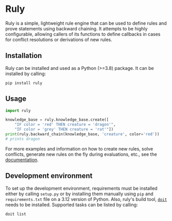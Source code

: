 # Ruly

Ruly is a simple, lightweight rule engine that can be used to define rules and
prove statements using backward chaining. It attempts to be highly configurable,
allowing callers of its functions to define callbacks in cases for conflict
resolutions or derivations of new rules.

## Installation

Ruly can be installed and used as a Python (>=3.8) package. It can be installed by
calling:

```
pip install ruly
```

## Usage

```python
import ruly

knowledge_base = ruly.knowledge_base.create([
    "IF color = 'red' THEN creature = 'dragon'",
    "IF color = 'grey' THEN creature = 'rat'"])
print(ruly.backward_chain(knowledge_base, 'creature', color='red'))
# prints dragon
```

For more examples and information on how to create new rules, solve conflicts,
generate new rules on the fly during evaluations, etc., see the
[documentation](https://ruly.readthedocs.io).

## Development environment

To set up the development environment, requirements must be installed either by
calling `setup.py` or by installing them manually using `pip` and
`requirements.txt` file on a 3.12 version of Python. Also, ruly's build tool,
[`doit`](https://pydoit.org/) needs to be installed. Supported tasks can be listed by calling:

```bash
doit list
```
